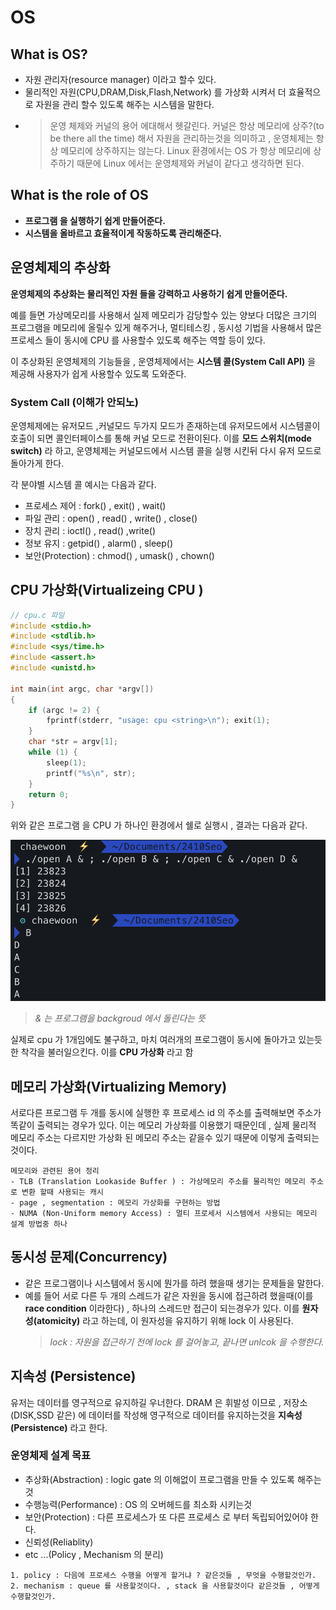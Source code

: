 # OS
## What is OS?
- 자원 관리자(resource manager) 이라고 할수 있다.
- 물리적인 자원(CPU,DRAM,Disk,Flash,Network) 를 가상화 시켜서 더 효율적으로 자원을 관리 할수 있도록 해주는 시스템을 말한다.
- >운영 체제와 커널의 용어 에대해서 헷갈린다. 커널은 항상 메모리에 상주?(to be there all the time) 해서 자원을 관리하는것을 의미하고 , 운영체제는 항상 메모리에 상주하지는 않는다. Linux 환경에서는 OS 가 항상 메모리에 상주하기 때문에 Linux 에서는 운영체제와 커널이 같다고 생각하면 된다.

## What is the role of OS
- **프로그램 을 실행하기 쉽게 만들어준다.**
- **시스템을 올바르고 효율적이게 작동하도록 관리해준다.**

## 운영체제의 추상화

  **운영체제의 추상화는 물리적인 자원 들을 강력하고 사용하기 쉽게 만들어준다.**

  예를 들면 가상메모리를 사용해서 실제 메모리가 감당할수 있는 양보다 더많은 크기의 프로그램을 메모리에 올릴수 있게 해주거나, 멀티테스킹 , 동시성 기법을 사용해서 많은 프로세스 들이 동시에 CPU 를 사용할수 있도록 해주는 역할 등이 있다.

  이 추상화된 운영체제의 기능들을 , 운영체제에서는 **시스템 콜(System Call API)** 을 제공해 사용자가 쉽게 사용할수 있도록 도와준다.

  ### System Call (이해가 안되노)

운영체제에는 유저모드 ,커널모드 두가지 모드가 존재하는데 유저모드에서 시스템콜이 호출이 되면 콜인터페이스를 통해 커널 모드로 전환이된다. 이를 **모드 스위치(mode switch)** 라 하고, 운영체제는 커널모드에서 시스템 콜을 실행 시킨뒤 다시 유저 모드로 돌아가게 한다.

각 분야별 시스템 콜 예시는 다음과 같다.
  - 프로세스 제어 : fork() , exit() , wait()
  - 파일 관리 : open() , read() , write() , close()
  - 장치 관리 : ioctl() , read() ,write() 
  - 정보 유지 : getpid() , alarm() , sleep()
  - 보안(Protection) : chmod() , umask() , chown()


## CPU 가상화(Virtualizeing CPU )
``` c
// cpu.c 파일
#include <stdio.h>
#include <stdlib.h>
#include <sys/time.h>
#include <assert.h>
#include <unistd.h>

int main(int argc, char *argv[])
{
    if (argc != 2) {
        fprintf(stderr, "usage: cpu <string>\n"); exit(1);
    }
    char *str = argv[1];
    while (1) {
        sleep(1);
        printf("%s\n", str);
    }
    return 0;
}
```

위와 같은 프로그램 을 CPU 가 하나인 환경에서 쉘로 실행시 , 결과는 다음과 같다.

<img src="../images/3.png">


> *& 는 프로그램을 backgroud 에서 돌린다는 뜻*

실제로 cpu 가 1개임에도 불구하고, 마치 여러개의 프로그램이 동시에 돌아가고 있는듯한 착각을 불러일으킨다. 이를 **CPU 가상화** 라고 함

## 메모리 가상화(Virtualizing Memory)

서로다른 프로그램 두 개를 동시에 실행한 후 프로세스 id 의 주소를 출력해보면 주소가 똑같이 출력되는 경우가 있다. 이는 메모리 가상화를 이용했기 때문인데 , 실제 물리적 메모리 주소는 다르지만 가상화 된 메모리 주소는 같을수 있기 때문에 이렇게 출력되는 것이다.
```
메모리와 관련된 용어 정리 
- TLB (Translation Lookaside Buffer ) : 가상메모리 주소를 물리적인 메모리 주소로 변환 할때 사용되는 캐시
- page , segmentation : 메모리 가상화를 구현하는 방법 
- NUMA (Non-Uniform memory Access) : 멀티 프로세서 시스템에서 사용되는 메모리 설계 방법중 하나
```
## 동시성 문제(Concurrency)
- 같은 프로그램이나 시스템에서 동시에 뭔가를 하려 했을때 생기는 문제들을 말한다.
- 예를 들어 서로 다른 두 개의 스레드가 같은 자원을 동시에 접근하려 했을때(이를 **race condition** 이라한다) , 하나의 스레드만 접근이 되는경우가 있다. 이를 **원자성(atomicity)** 라고 하는데, 이 원자성을 유지하기 위해 lock 이 사용된다. 
  > *lock : 자원을 접근하기 전에 lock 를 걸어놓고, 끝나면 unlcok 을 수행한다.*

## 지속성 (Persistence)
  유저는 데이터를 영구적으로 유지하길 우너한다. DRAM 은 휘발성 이므로 , 저장소(DISK,SSD 같은) 에 데이터를 작성해 영구적으로 데이터를 유지하는것을 **지속성(Persistence)** 라고 한다.

  ###  운영체제 설계 목표
  - 추상화(Abstraction) : logic gate 의 이해없이 프로그램을 만들 수 있도록 해주는 것
  - 수행능력(Performance) : OS 의 오버헤드를 최소화 시키는것
  - 보안(Protection) : 다른 프로세스가 또 다른 프로세스 로 부터 독립되어있어야 한다.
  - 신뢰성(Reliablity)
  - etc ...(Policy , Mechanism 의 분리)
  ```
  1. policy : 다음에 프로세스 수행을 어떻게 할거냐 ? 같은것들 , 무엇을 수행할것인가.
  2. mechanism : queue 를 사용할것이다. , stack 을 사용할것이다 같은것들 , 어떻게 수행할것인가.
  ```
